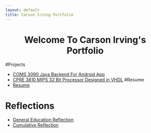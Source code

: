 ```yaml
---
layout: default
title: Carson Irving Portfolio
---
```

<h1 style="text-align: center;">Welcome To Carson Irving's Portfolio</h1

#Projects
- [COMS 3090 Java Backend For Android App](309Project/projectDescription.md)
- [CPRE 3810 MIPS 32 Bit Processor Designed in VHDL](381Project/projectDescription.md)
#Resume
- [Resume](resume/resume.html)
# Reflections
- [General Education Reflection](papers/genref.html)
- [Cumulative Reflection](papers/cumref.html)
